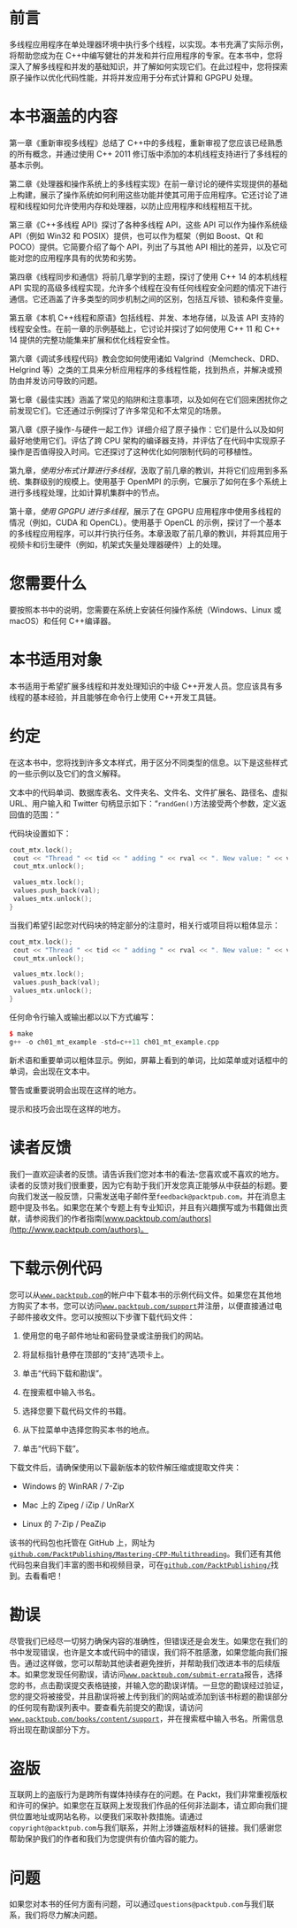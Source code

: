 # 前言

多线程应用程序在单处理器环境中执行多个线程，以实现。本书充满了实际示例，将帮助您成为在 C++中编写健壮的并发和并行应用程序的专家。在本书中，您将深入了解多线程和并发的基础知识，并了解如何实现它们。在此过程中，您将探索原子操作以优化代码性能，并将并发应用于分布式计算和 GPGPU 处理。

# 本书涵盖的内容

第一章《重新审视多线程》总结了 C++中的多线程，重新审视了您应该已经熟悉的所有概念，并通过使用 C++ 2011 修订版中添加的本机线程支持进行了多线程的基本示例。

第二章《处理器和操作系统上的多线程实现》在前一章讨论的硬件实现提供的基础上构建，展示了操作系统如何利用这些功能并使其可用于应用程序。它还讨论了进程和线程如何允许使用内存和处理器，以防止应用程序和线程相互干扰。

第三章《C++多线程 API》探讨了各种多线程 API，这些 API 可以作为操作系统级 API（例如 Win32 和 POSIX）提供，也可以作为框架（例如 Boost、Qt 和 POCO）提供。它简要介绍了每个 API，列出了与其他 API 相比的差异，以及它可能对您的应用程序具有的优势和劣势。

第四章《线程同步和通信》将前几章学到的主题，探讨了使用 C++ 14 的本机线程 API 实现的高级多线程实现，允许多个线程在没有任何线程安全问题的情况下进行通信。它还涵盖了许多类型的同步机制之间的区别，包括互斥锁、锁和条件变量。

第五章《本机 C++线程和原语》包括线程、并发、本地存储，以及该 API 支持的线程安全性。在前一章的示例基础上，它讨论并探讨了如何使用 C++ 11 和 C++ 14 提供的完整功能集来扩展和优化线程安全性。

第六章《调试多线程代码》教会您如何使用诸如 Valgrind（Memcheck、DRD、Helgrind 等）之类的工具来分析应用程序的多线程性能，找到热点，并解决或预防由并发访问导致的问题。

第七章《最佳实践》涵盖了常见的陷阱和注意事项，以及如何在它们回来困扰你之前发现它们。它还通过示例探讨了许多常见和不太常见的场景。

第八章《原子操作-与硬件一起工作》详细介绍了原子操作：它们是什么以及如何最好地使用它们。评估了跨 CPU 架构的编译器支持，并评估了在代码中实现原子操作是否值得投入时间。它还探讨了这种优化如何限制代码的可移植性。

第九章，*使用分布式计算进行多线程*，汲取了前几章的教训，并将它们应用到多系统、集群级别的规模上。使用基于 OpenMPI 的示例，它展示了如何在多个系统上进行多线程处理，比如计算机集群中的节点。

第十章，*使用 GPGPU 进行多线程*，展示了在 GPGPU 应用程序中使用多线程的情况（例如，CUDA 和 OpenCL）。使用基于 OpenCL 的示例，探讨了一个基本的多线程应用程序，可以并行执行任务。本章汲取了前几章的教训，并将其应用于视频卡和衍生硬件（例如，机架式矢量处理器硬件）上的处理。

# 您需要什么

要按照本书中的说明，您需要在系统上安装任何操作系统（Windows、Linux 或 macOS）和任何 C++编译器。

# 本书适用对象

本书适用于希望扩展多线程和并发处理知识的中级 C++开发人员。您应该具有多线程的基本经验，并且能够在命令行上使用 C++开发工具链。

# 约定

在这本书中，您将找到许多文本样式，用于区分不同类型的信息。以下是这些样式的一些示例以及它们的含义解释。

文本中的代码单词、数据库表名、文件夹名、文件名、文件扩展名、路径名、虚拟 URL、用户输入和 Twitter 句柄显示如下：“`randGen()`方法接受两个参数，定义返回值的范围：”

代码块设置如下：

```cpp
cout_mtx.lock();
 cout << "Thread " << tid << " adding " << rval << ". New value: " << val << ".\n";
 cout_mtx.unlock();

 values_mtx.lock();
 values.push_back(val);
 values_mtx.unlock();
}

```

当我们希望引起您对代码块的特定部分的注意时，相关行或项目将以粗体显示：

```cpp
cout_mtx.lock();
 cout << "Thread " << tid << " adding " << rval << ". New value: " << val << ".\n";
 cout_mtx.unlock();

 values_mtx.lock();
 values.push_back(val);
 values_mtx.unlock();
}

```

任何命令行输入或输出都以以下方式编写：

```cpp
$ make
g++ -o ch01_mt_example -std=c++11 ch01_mt_example.cpp

```

新术语和重要单词以粗体显示。例如，屏幕上看到的单词，比如菜单或对话框中的单词，会出现在文本中。

警告或重要说明会出现在这样的地方。

提示和技巧会出现在这样的地方。

# 读者反馈

我们一直欢迎读者的反馈。请告诉我们您对本书的看法-您喜欢或不喜欢的地方。读者的反馈对我们很重要，因为它有助于我们开发您真正能够从中获益的标题。要向我们发送一般反馈，只需发送电子邮件至`feedback@packtpub.com`，并在消息主题中提及书名。如果您在某个专题上有专业知识，并且有兴趣撰写或为书籍做出贡献，请参阅我们的作者指南[www.packtpub.com/authors](http://www.packtpub.com/authors)。

# 下载示例代码

您可以从[`www.packtpub.com`](http://www.packtpub.com)的帐户中下载本书的示例代码文件。如果您在其他地方购买了本书，您可以访问[`www.packtpub.com/support`](http://www.packtpub.com/support)并注册，以便直接通过电子邮件接收文件。您可以按照以下步骤下载代码文件：

1.  使用您的电子邮件地址和密码登录或注册我们的网站。

1.  将鼠标指针悬停在顶部的“支持”选项卡上。

1.  单击“代码下载和勘误”。

1.  在搜索框中输入书名。

1.  选择您要下载代码文件的书籍。

1.  从下拉菜单中选择您购买本书的地点。

1.  单击“代码下载”。

下载文件后，请确保使用以下最新版本的软件解压缩或提取文件夹：

+   Windows 的 WinRAR / 7-Zip

+   Mac 上的 Zipeg / iZip / UnRarX

+   Linux 的 7-Zip / PeaZip

该书的代码包也托管在 GitHub 上，网址为[`github.com/PacktPublishing/Mastering-CPP-Multithreading`](https://github.com/PacktPublishing/Mastering-CPP-Multithreading)。我们还有其他代码包来自我们丰富的图书和视频目录，可在[`github.com/PacktPublishing/`](https://github.com/PacktPublishing/)找到。去看看吧！

# 勘误

尽管我们已经尽一切努力确保内容的准确性，但错误还是会发生。如果您在我们的书中发现错误，也许是文本或代码中的错误，我们将不胜感激，如果您能向我们报告。通过这样做，您可以帮助其他读者避免挫折，并帮助我们改进本书的后续版本。如果您发现任何勘误，请访问[`www.packtpub.com/submit-errata`](http://www.packtpub.com/submit-errata)报告，选择您的书，点击勘误提交表格链接，并输入您的勘误详情。一旦您的勘误经过验证，您的提交将被接受，并且勘误将被上传到我们的网站或添加到该书标题的勘误部分的任何现有勘误列表中。要查看先前提交的勘误，请访问[`www.packtpub.com/books/content/support`](https://www.packtpub.com/books/content/support)，并在搜索框中输入书名。所需信息将出现在勘误部分下方。

# 盗版

互联网上的盗版行为是跨所有媒体持续存在的问题。在 Packt，我们非常重视版权和许可的保护。如果您在互联网上发现我们作品的任何非法副本，请立即向我们提供位置地址或网站名称，以便我们采取补救措施。请通过`copyright@packtpub.com`与我们联系，并附上涉嫌盗版材料的链接。我们感谢您帮助保护我们的作者和我们为您提供有价值内容的能力。

# 问题

如果您对本书的任何方面有问题，可以通过`questions@packtpub.com`与我们联系，我们将尽力解决问题。
